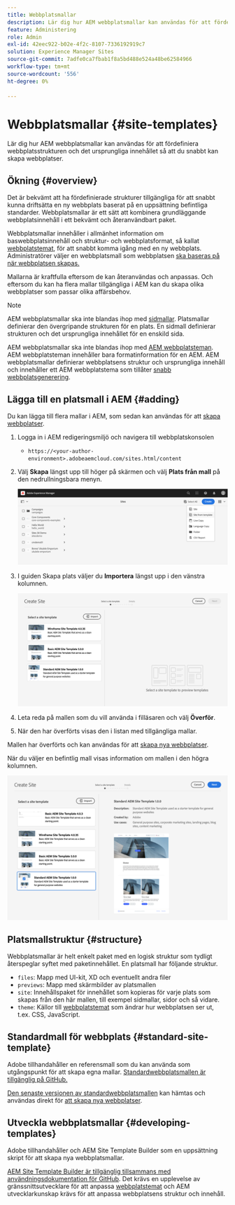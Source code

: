 ```yaml
---
title: Webbplatsmallar
description: Lär dig hur AEM webbplatsmallar kan användas för att fördefiniera webbplatsstrukturen och det ursprungliga innehållet så att du snabbt kan skapa webbplatser.
feature: Administering
role: Admin
exl-id: 42eec922-b02e-4f2c-8107-7336192919c7
solution: Experience Manager Sites
source-git-commit: 7adfe0ca7fbab1f8a5bd488e524a48be62584966
workflow-type: tm+mt
source-wordcount: '556'
ht-degree: 0%

---
```


# Webbplatsmallar {#site-templates}

Lär dig hur AEM webbplatsmallar kan användas för att fördefiniera webbplatsstrukturen och det ursprungliga innehållet så att du snabbt kan skapa webbplatser.

## Ökning {#overview}

Det är bekvämt att ha fördefinierade strukturer tillgängliga för att snabbt kunna driftsätta en ny webbplats baserat på en uppsättning befintliga standarder. Webbplatsmallar är ett sätt att kombinera grundläggande webbplatsinnehåll i ett bekvämt och återanvändbart paket.

Webbplatsmallar innehåller i allmänhet information om baswebbplatsinnehåll och struktur- och webbplatsformat, så kallat [webbplatstemat](site-themes.md), för att snabbt komma igång med en ny webbplats. Administratörer väljer en webbplatsmall som webbplatsen [ ska baseras på när webbplatsen skapas.](create-site.md)

Mallarna är kraftfulla eftersom de kan återanvändas och anpassas. Och eftersom du kan ha flera mallar tillgängliga i AEM kan du skapa olika webbplatser som passar olika affärsbehov.

>[!NOTE]
>
>AEM webbplatsmallar ska inte blandas ihop med [sidmallar](/help/sites-cloud/authoring/page-editor/templates.md). Platsmallar definierar den övergripande strukturen för en plats. En sidmall definierar strukturen och det ursprungliga innehållet för en enskild sida.
>
>AEM webbplatsmallar ska inte blandas ihop med [AEM webbplatsteman](site-themes.md). AEM webbplatsteman innehåller bara formatinformation för en AEM. AEM webbplatsmallar definierar webbplatsens struktur och ursprungliga innehåll och innehåller ett AEM webbplatstema som tillåter [snabb webbplatsgenerering](create-site.md).

## Lägga till en platsmall i AEM {#adding}

Du kan lägga till flera mallar i AEM, som sedan kan användas för att [skapa webbplatser](create-site.md).

1. Logga in i AEM redigeringsmiljö och navigera till webbplatskonsolen

   * `https://<your-author-environment>.adobeaemcloud.com/sites.html/content`

1. Välj **Skapa** längst upp till höger på skärmen och välj **Plats från mall** på den nedrullningsbara menyn.

   ![Skapa en plats från en mall](../assets/create-site-from-template.png)

1. I guiden Skapa plats väljer du **Importera** längst upp i den vänstra kolumnen.

   ![Guiden Skapa webbplats](../assets/site-creation-wizard.png)

1. Leta reda på mallen som du vill använda i filläsaren och välj **Överför**.

1. När den har överförts visas den i listan med tillgängliga mallar.

Mallen har överförts och kan användas för att [skapa nya webbplatser](create-site.md).

När du väljer en befintlig mall visas information om mallen i den högra kolumnen.

![Välj en mall](../assets/select-site-template.png)

## Platsmallstruktur {#structure}

Webbplatsmallar är helt enkelt paket med en logisk struktur som tydligt återspeglar syftet med paketinnehållet. En platsmall har följande struktur.

* `files`: Mapp med UI-kit, XD och eventuellt andra filer
* `previews`: Mapp med skärmbilder av platsmallen
* `site`: Innehållspaket för innehållet som kopieras för varje plats som skapas från den här mallen, till exempel sidmallar, sidor och så vidare.
* `theme`: Källor till [webbplatstemat](site-themes.md) som ändrar hur webbplatsen ser ut, t.ex. CSS, JavaScript.

## Standardmall för webbplats {#standard-site-template}

Adobe tillhandahåller en referensmall som du kan använda som utgångspunkt för att skapa egna mallar. [Standardwebbplatsmallen är tillgänglig på GitHub.](https://github.com/adobe/aem-site-template-standard)

[Den senaste versionen av standardwebbplatsmallen](https://github.com/adobe/aem-site-template-standard/releases) kan hämtas och användas direkt för [att skapa nya webbplatser](create-site.md).

## Utveckla webbplatsmallar {#developing-templates}

Adobe tillhandahåller och AEM Site Template Builder som en uppsättning skript för att skapa nya webbplatsmallar.

[AEM Site Template Builder är tillgänglig tillsammans med användningsdokumentation för GitHub](https://github.com/adobe/aem-site-template-builder). Det krävs en upplevelse av gränssnittsutvecklare för att anpassa [webbplatstemat](site-themes.md) och AEM utvecklarkunskap krävs för att anpassa webbplatsens struktur och innehåll.
